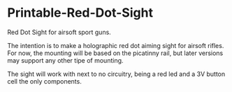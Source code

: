 # Printable-Red-Dot-Sight
Red Dot Sight for airsoft sport guns.

The intention is to make a holographic red dot aiming sight for airsoft rifles.
For now, the mounting will be based on the picatinny rail, but later versions
may support any other tipe of mounting.

The sight will work with next to no circuitry, being a red led and a 3V button
cell the only components.
